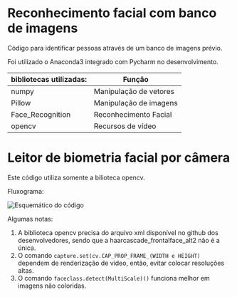 # Reconhecimento facial com banco de imagens
Código para identificar pessoas através de um banco de imagens prévio.

Foi utilizado o Anaconda3 integrado com Pycharm no desenvolvimento.

| bibliotecas utilizadas: | Função                 |
|-------------------------|------------------------|
| numpy                   | Manipulação de vetores |
| Pillow                  | Manipulação de imagens |
| Face_Recognition        | Reconhecimento Facial  |
| opencv                  | Recursos de vídeo      |

# Leitor de biometria facial por câmera

Este código utiliza somente a bilioteca opencv.

Fluxograma:

![Esquemático do código](fluxogramas/fluxograma%20leitor%20por%20vídeo.jpeg)

Algumas notas:
1. A biblioteca opencv precisa do arquivo xml disponível no github dos desenvolvedores, sendo que a haarcascade_frontalface_alt2 não é a única.
2. O comando `capture.set(cv.CAP_PROP_FRAME_(WIDTH e HEIGHT)` dependem de renderização de vídeo, então, evitar colocar resoluções altas.
3. O comando ``faceclass.detect(MultiScale)()`` funciona melhor em imagens não coloridas.



